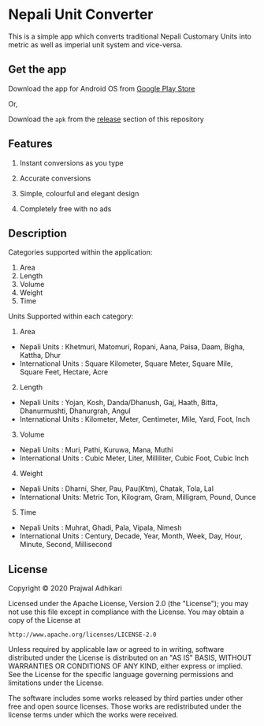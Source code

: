 # Nepali Unit Converter
This is a simple app which converts traditional Nepali Customary Units into metric as well as imperial unit system and vice-versa.

## Get the app
Download the app for Android OS from [Google Play Store](https://play.google.com/store/apps/details?id=com.nep_unit_conv)

Or,

Download the `apk` from the [release](https://github.com/adyprajwal/nep-unit-conv/releases) section of this repository

## Features
1. Instant conversions as you type

2. Accurate conversions

3. Simple, colourful and elegant design

4. Completely free with no ads

## Description

Categories supported within the application:
1. Area
2. Length
3. Volume
4. Weight
5. Time

Units Supported within each category:

1. Area
* Nepali Units : Khetmuri, Matomuri, Ropani, Aana, Paisa, Daam, Bigha, Kattha, Dhur
* International Units : Square Kilometer, Square Meter, Square Mile, Square Feet, Hectare, Acre

2. Length

* Nepali Units : Yojan, Kosh, Danda/Dhanush, Gaj, Haath, Bitta, Dhanurmushti, Dhanurgrah, Angul
* International Units : Kilometer, Meter, Centimeter, Mile, Yard, Foot, Inch

3. Volume
* Nepali Units : Muri, Pathi, Kuruwa, Mana, Muthi
* International Units : Cubic Meter, Liter, Milliliter, Cubic Foot, Cubic Inch

4. Weight
* Nepali Units : Dharni, Sher, Pau, Pau(Ktm), Chatak, Tola, Lal
* International Units: Metric Ton, Kilogram, Gram, Milligram, Pound, Ounce

5. Time
* Nepali Units : Muhrat, Ghadi, Pala, Vipala, Nimesh
* International Units : Century, Decade, Year, Month, Week, Day, Hour, Minute, Second, Millisecond

## License
Copyright © 2020 Prajwal Adhikari

Licensed under the Apache License, Version 2.0 (the "License");
you may not use this file except in compliance with the License.
You may obtain a copy of the License at

    http://www.apache.org/licenses/LICENSE-2.0

Unless required by applicable law or agreed to in writing, software
distributed under the License is distributed on an "AS IS" BASIS,
WITHOUT WARRANTIES OR CONDITIONS OF ANY KIND, either express or implied.
See the License for the specific language governing permissions and
limitations under the License.

The software includes some works released by third parties under other
free and open source licenses. Those works are redistributed under the
license terms under which the works were received.
